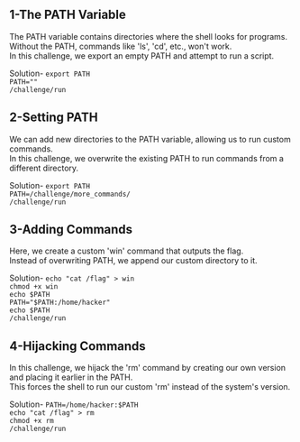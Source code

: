 ## 1-The PATH Variable
The PATH variable contains directories where the shell looks for programs.<br>
Without the PATH, commands like 'ls', 'cd', etc., won't work.<br>
In this challenge, we export an empty PATH and attempt to run a script.<br>

Solution-
`export PATH`<br>
`PATH=""`<br>
`/challenge/run`<br>

## 2-Setting PATH
We can add new directories to the PATH variable, allowing us to run custom commands.<br>
In this challenge, we overwrite the existing PATH to run commands from a different directory.<br>

Solution-
`export PATH`<br>
`PATH=/challenge/more_commands/`<br>
`/challenge/run`<br>

## 3-Adding Commands
Here, we create a custom 'win' command that outputs the flag.<br>
Instead of overwriting PATH, we append our custom directory to it.<br>

Solution-
`echo "cat /flag" > win`<br>
`chmod +x win`<br>
`echo $PATH`<br>
`PATH="$PATH:/home/hacker"`<br>
`echo $PATH`<br>
`/challenge/run`<br>

## 4-Hijacking Commands
In this challenge, we hijack the 'rm' command by creating our own version and placing it earlier in the PATH.<br>
This forces the shell to run our custom 'rm' instead of the system's version.<br>

Solution-
`PATH=/home/hacker:$PATH`<br>
`echo "cat /flag" > rm`<br>
`chmod +x rm`<br>
`/challenge/run`<br>


